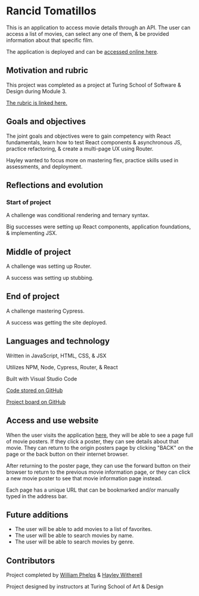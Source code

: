 # Rancid Tomatillos

This is an application to access movie details through an API. The user can access a list of movies, can select any one of them, & be provided information about that specific film.

The application is deployed and can be [accessed online here](https://rottentomatillos.surge.sh/).

## Motivation and rubric

This project was completed as a project at Turing School of Software & Design during Module 3.

[The rubric is linked here.](https://frontend.turing.edu/projects/module-3/rancid-tomatillos-v3.html)

## Goals and objectives

The joint goals and objectives were to gain competency with React fundamentals, learn how to test React components & asynchronous JS, practice refactoring, & create a multi-page UX using Router.

Hayley wanted to focus more on mastering flex, practice skills used in assessments, and deployment.

## Reflections and evolution

### Start of project

A challenge was conditional rendering and ternary syntax.

Big successes were setting up React components, application foundations, & implementing JSX.

## Middle of project

A challenge was setting up Router.

A success was setting up stubbing.

## End of project

A challenge mastering Cypress.

A success was getting the site deployed.

## Languages and technology

Written in JavaScript, HTML, CSS, & JSX

Utilizes NPM, Node, Cypress, Router, & React

Built with Visual Studio Code

[Code stored on GitHub](https://github.com/williamphelps13/rancid-tomatillos)

[Project board on GitHub](https://github.com/williamphelps13/rancid-tomatillos/projects/1) 

## Access and use website

When the user visits the application [here](https://rottentomatillos.surge.sh/), they will be able to see a page full of movie posters. If they click a poster, they can see details about that movie. They can return to the origin posters page by clicking "BACK" on the page or the back button on their internet browser.

After returning to the poster page, they can use the forward button on their browser to return to the previous movie information page, or they can click a new movie poster to see that movie information page instead.

Each page has a unique URL that can be bookmarked and/or manually typed in the address bar.

<!-- ## GIF

![rancid tomatillos gif](./src/images/rancid.gif)  -->

## Future additions

* The user will be able to add movies to a list of favorites.
* The user will be able to search movies by name.
* The user will be able to search movies by genre.

## Contributors

Project completed by [William Phelps](https://github.com/williamphelps13) & [Hayley Witherell](https://github.com/hayleyw7)

Project designed by instructors at Turing School of Art & Design
